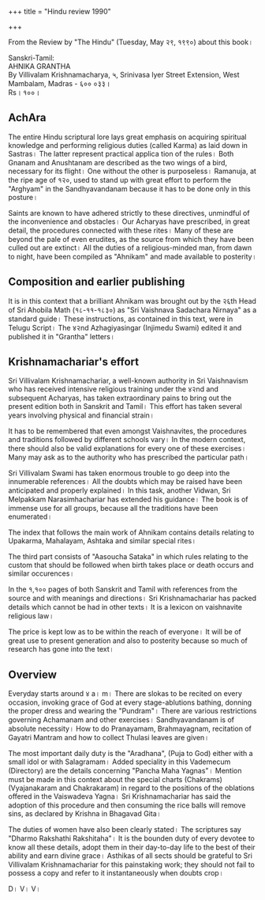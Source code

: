 +++
title = "Hindu review 1990"

+++

From the Review by "The Hindu" (Tuesday, May २९, १९९०) about this book।

Sanskri-Tamil:  
AHNIKA GRANTHA  
By Villivalam Krishnamacharya, ५, Srinivasa lyer Street Extension, West Mambalam, Madras - ६०० ०३३।  
Rs। १००।

## AchAra
The entire Hindu scriptural lore lays great emphasis on acquiring spiritual knowledge and performing religious duties (called Karma) as laid down in Sastras। The latter represent practical applica tion of the rules। Both Gnanam and Anushtanam are described as the two wings of a bird, necessary for its flight। One without the other is purposeless। Ramanuja, at the ripe age of १२०, used to stand up with great effort to perform the "Arghyam" in the Sandhyavandanam because it has to be done only in this posture।

Saints are known to have adhered strictly to these directives, unmindful of the inconvenience and obstacles। Our Acharyas have prescribed, in great detail, the procedures connected with these rites। Many of these are beyond the pale of even erudites, as the source from which they have been culled out are extinct। All the duties of a religious-minded man, from dawn to night, have been compiled as "Ahnikam" and made available to posterity।

## Composition and earlier publishing
It is in this context that a brilliant Ahnikam was brought out by the २६th Head of Sri Ahobila Math (१८-११-१८३०) as "Sri Vaishnava Sadachara Nirnaya" as a standard guide। These instructions, as contained in this text, were in Telugu Script। The ४२nd Azhagiyasingar (Injimedu Swami) edited it and published it in "Grantha" letters।

## Krishnamachariar's effort
Sri Villivalam Krishnamachariar, a well-known authority in Sri Vaishnavism who has received intensive religious training under the ४२nd and subsequent Acharyas, has taken extraordinary pains to bring out the present edition both in Sanskrit and Tamil। This effort has taken several years involving physical and financial strain। 

It has to be remembered that even amongst Vaishnavites, the procedures and traditions followed by different schools vary। In the modern context, there should also be valid explanations for every one of these exercises। Many may ask as to the authority who has prescribed the particular path। 

Sri Villivalam Swami has taken enormous trouble to go deep into the innumerable references। All the doubts which may be raised have been anticipated and properly explained। In this task, another Vidwan, Sri Melpakkam Narasimhachariar has extended his guidance। The book is of immense use for all groups, because all the traditions have been enumerated।

The index that follows the main work of Ahnikam contains details relating to Upakarma, Mahalayam, Ashtaka and similar special rites। 

The third part consists of "Aasoucha Sataka" in which rules relating to the custom that should be followed when birth takes place or death occurs and similar occurences। 

In the १,१०० pages of both Sanskrit and Tamil with references from the source and with meanings and directions। Sri Krishnamachariar has packed details which cannot be had in other texts। It is a lexicon on vaishnavite religious law। 

The price is kept low as to be within the reach of everyone। It will be of great use to present generation and also to posterity because so much of research has gone into the text।

## Overview
Everyday starts around ४ a। m। There are slokas to be recited on every occasion, invoking grace of God at every stage-ablutions bathing, donning the proper dress and wearing the "Pundram"। There are various restrictions governing Achamanam and other exercises। Sandhyavandanam is of absolute necessity। How to do Pranayamam, Brahmayagnam, recitation of Gayatri Mantram and how to collect Thulasi leaves are given। 

The most important daily duty is the "Aradhana", (Puja to God) either with a small idol or with Salagramam। Added speciality in this Vademecum (Directory) are the details concerning "Pancha Maha Yagnas"। Mention must be made in this context about the special charts (Chakrams) (Vyajanakaram and Chakrakaram) in regard to the positions of the oblations offered in the Vaiswadeva Yagna। Sri Krishnamachariar has said the adoption of this procedure and then consuming the rice balls will remove sins, as declared by Krishna in Bhagavad Gita। 

The duties of women have also been clearly stated। The scriptures say "Dharmo Rakshathi Rakshitaha"। It is the bounden duty of every devotee to know all these details, adopt them in their day-to-day life to the best of their ability and earn divine grace। Asthikas of all sects should be grateful to Sri Villivalam Krishnamachariar for this painstaking work; they should not fail to possess a copy and refer to it instantaneously when doubts crop।

D। V। V। 
